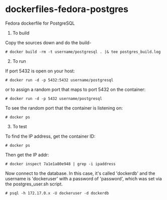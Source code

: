 dockerfiles-fedora-postgres
===========================

Fedora dockerfile for PostgreSQL

1.	To build

Copy the sources down and do the build-

    # docker build -rm -t username/postgresql . |& tee postgres_build.log

2.	To run 

If port 5432 is open on your host:

    # docker run -d -p 5432:5432 username/postgresql

or to assign a random port that maps to port 5432 on the container:

    # docker run -d -p 5432 username/postgresql

To see the random port that the container is listening on:

    # docker ps

3.	To test 

To find the IP address, get the container ID:

    # docker ps

Then get the IP addr:

    # docker inspect 7a1e1a80e948 | grep -i ipaddress

Now connect to the database.  In this case, it's called 'dockerdb' and the
username is 'dockeruser' with a password of 'password', which was set via the
postgres_user.sh script.

    # psql -h 172.17.0.x -U dockeruser -d dockerdb

